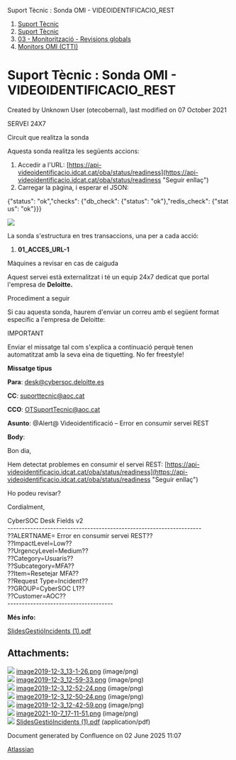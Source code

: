 Suport Tècnic : Sonda OMI - VIDEOIDENTIFICACIO\_REST  

1.  [Suport Tècnic](index.md)
2.  [Suport Tècnic](13893782.md)
3.  [03 - Monitorització - Revisions globals](26313327.md)
4.  [Monitors OMI (CTTI)](26313608.md)

Suport Tècnic : Sonda OMI - VIDEOIDENTIFICACIO\_REST
====================================================

Created by Unknown User (otecobernal), last modified on 07 October 2021

SERVEI 24X7

Circuit que realitza la sonda

Aquesta sonda realitza les següents accions:

1.  Accedir a l'URL: [https://api-videoidentificacio.idcat.cat/oba/status/readiness](https://api-videoidentificacio.idcat.cat/oba/status/readiness "Seguir enllaç")
2.  Carregar la pàgina, i esperar el JSON:

{"status": "ok","checks": {"db\_check": {"status": "ok"},"redis\_check": {"status": "ok"}}}

![](attachments/61931789/61931795.png)

La sonda s'estructura en tres transaccions, una per a cada acció:

1.  **01\_ACCES\_URL-1**

  

  

Màquines a revisar en cas de caiguda

Aquest servei està externalitzat i té un equip 24x7 dedicat que portal l'empresa de **Deloitte.**

Procediment a seguir

Si cau aquesta sonda, haurem d'enviar un correu amb el següent format específic a l'empresa de Deloitte:

IMPORTANT

Enviar el missatge tal com s'explica a continuació perquè tenen automatitzat amb la seva eina de tiquetting. No fer freestyle!

**Missatge tipus**

**Para**: [desk@cybersoc.deloitte.es](mailto:desk@cybersoc.deloitte.es)

**CC**: [suporttecnic@aoc.cat](mailto:suporttecnic@aoc.cat)

**CCO**: [OTSuportTecnic@aoc.cat](mailto:OTSuportTecnic@aoc.cat)

**Asunto**: @Alert@ Videoidentificació – Error en consumir servei REST

**Body**:

Bon dia,

Hem detectat problemes en consumir el servei REST: [https://api-videoidentificacio.idcat.cat/oba/status/readiness](https://api-videoidentificacio.idcat.cat/oba/status/readiness "Seguir enllaç")

Ho podeu revisar?

Cordialment,

  
CyberSOC Desk Fields v2  
\--------------------------------------------------------------------  
??ALERTNAME= Error en consumir servei REST??  
??ImpactLevel=Low??  
??UrgencyLevel=Medium??  
??Category=Usuaris??  
??Subcategory=MFA??  
??Item=Resetejar MFA??  
??Request Type=Incident??  
??GROUP=CyberSOC L1??  
??Customer=AOC??  
\-------------------------------------

**Més info:**

[SlidesGestióIncidents (1).pdf](attachments/61931789/61931796.pdf)

  

  

Attachments:
------------

![](images/icons/bullet_blue.gif) [image2019-12-3\_13-1-26.png](attachments/61931789/61931790.png) (image/png)  
![](images/icons/bullet_blue.gif) [image2019-12-3\_12-59-33.png](attachments/61931789/61931791.png) (image/png)  
![](images/icons/bullet_blue.gif) [image2019-12-3\_12-52-24.png](attachments/61931789/61931792.png) (image/png)  
![](images/icons/bullet_blue.gif) [image2019-12-3\_12-50-24.png](attachments/61931789/61931793.png) (image/png)  
![](images/icons/bullet_blue.gif) [image2019-12-3\_12-42-59.png](attachments/61931789/61931794.png) (image/png)  
![](images/icons/bullet_blue.gif) [image2021-10-7\_17-11-51.png](attachments/61931789/61931795.png) (image/png)  
![](images/icons/bullet_blue.gif) [SlidesGestióIncidents (1).pdf](attachments/61931789/61931796.pdf) (application/pdf)  

Document generated by Confluence on 02 June 2025 11:07

[Atlassian](http://www.atlassian.com/)